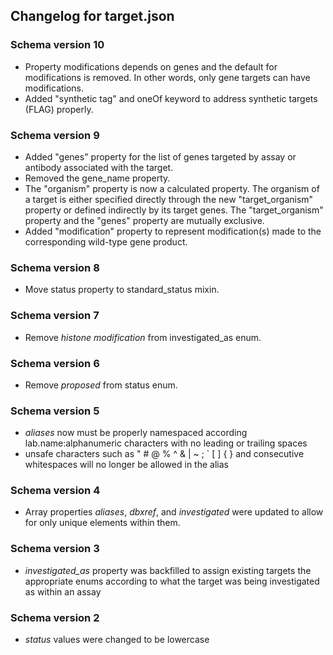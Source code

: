 ## Changelog for target.json

### Schema version 10

* Property modifications depends on genes and the default for modifications is removed. In other words, only gene targets can have modifications.
* Added "synthetic tag" and oneOf keyword to address synthetic targets (FLAG) properly.

### Schema version 9

* Added "genes" property for the list of genes targeted by assay or antibody associated with the target.
* Removed the gene_name property.
* The "organism" property is now a calculated property. The organism of a target is either specified directly through the new "target_organism" property or defined indirectly by its target genes. The "target_organism" property and the "genes" property are mutually exclusive.
* Added "modification" property to represent modification(s) made to the corresponding wild-type gene product.

### Schema version 8

* Move status property to standard_status mixin.

### Schema version 7

* Remove *histone modification* from investigated_as enum.

### Schema version 6

* Remove *proposed* from status enum.

### Schema version 5

* *aliases* now must be properly namespaced according lab.name:alphanumeric characters with no leading or trailing spaces
* unsafe characters such as " # @ % ^ & | ~ ; ` [ ] { } and consecutive whitespaces will no longer be allowed in the alias

### Schema version 4

* Array properties *aliases*, *dbxref*, and *investigated* were updated to allow for only unique elements within them.

### Schema version 3

* *investigated_as* property was backfilled to assign existing targets the appropriate enums according to what the target was being investigated as within an assay

### Schema version 2

* *status* values were changed to be lowercase
